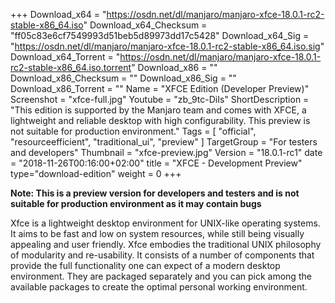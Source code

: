 +++
Download_x64 = "https://osdn.net/dl/manjaro/manjaro-xfce-18.0.1-rc2-stable-x86_64.iso"
Download_x64_Checksum = "ff05c83e6cf7549993d51beb5d89973dd17c5428"
Download_x64_Sig = "https://osdn.net/dl/manjaro/manjaro-xfce-18.0.1-rc2-stable-x86_64.iso.sig"
Download_x64_Torrent = "https://osdn.net/dl/manjaro/manjaro-xfce-18.0.1-rc2-stable-x86_64.iso.torrent"
Download_x86 = ""
Download_x86_Checksum = ""
Download_x86_Sig = ""
Download_x86_Torrent = ""
Name = "XFCE Edition (Developer Preview)"
Screenshot = "xfce-full.jpg"
Youtube = "zb_9tc-DiIs"
ShortDescription = "This edition is supported by the Manjaro team and comes with XFCE, a lightweight and reliable desktop with high configurability. This preview is not suitable for production environment."
Tags = [ "official", "resourceefficient", "traditional_ui", "preview" ]
TargetGroup = "For testers and developers"
Thumbnail = "xfce-preview.jpg"
Version = "18.0.1-rc1"
date = "2018-11-26T00:16:00+02:00"
title = "XFCE - Development Preview"
type="download-edition"
weight = 0
+++

**Note: This is a preview version for developers and testers and is not suitable for production environment as it may contain bugs**

Xfce is a lightweight desktop environment for UNIX-like operating systems. It aims to be fast and low on system resources, while still being visually appealing and user friendly. Xfce embodies the traditional UNIX philosophy of modularity and re-usability. It consists of a number of components that provide the full functionality one can expect of a modern desktop environment. They are packaged separately and you can pick among the available packages to create the optimal personal working environment.
